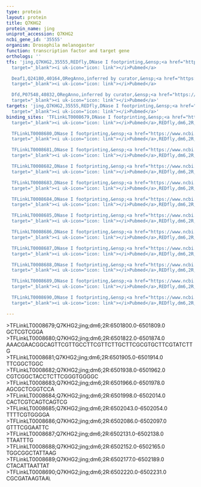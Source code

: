 ```yaml
---
type: protein
layout: protein
title: Q7KHG2
protein_name: jing
uniprot_accession: Q7KHG2
ncbi_gene_id: '35555'
organism: Drosophila melanogaster
function: transcription factor and target gene
orthologs: ''
tfs: 'jing,Q7KHG2,35555,REDfly,DNase I footprinting,&ensp;<a href="https://www.ncbi.nlm.nih.gov/pubmed/?term=11014815%5Buid%5D+OR+20965965%5Buid%5D"
  target="_blank"><i uk-icon="icon: link"></i>Pubmed</a>

  Deaf1,Q24180,40164,ORegAnno,inferred by curator,&ensp;<a href="https://www.ncbi.nlm.nih.gov/pubmed/?term=11014815%5Buid%5D+OR+26578589%5Buid%5D"
  target="_blank"><i uk-icon="icon: link"></i>Pubmed</a>

  Dfd,P07548,40832,ORegAnno,inferred by curator,&ensp;<a href="https://www.ncbi.nlm.nih.gov/pubmed/?term=11014815%5Buid%5D+OR+26578589%5Buid%5D"
  target="_blank"><i uk-icon="icon: link"></i>Pubmed</a>'
targets: 'jing,Q7KHG2,35555,REDfly,DNase I footprinting,&ensp;<a href="https://www.ncbi.nlm.nih.gov/pubmed/?term=11014815%5Buid%5D+OR+20965965%5Buid%5D"
  target="_blank"><i uk-icon="icon: link"></i>Pubmed</a>'
binding_sites: 'TFLinkLT0008679,DNase I footprinting,&ensp;<a href="https://www.ncbi.nlm.nih.gov/pubmed/?term=11014815%5Buid%5D"
  target="_blank"><i uk-icon="icon: link"></i>Pubmed</a>,REDfly,dm6,2R,6501800,6501809,-

  TFLinkLT0008680,DNase I footprinting,&ensp;<a href="https://www.ncbi.nlm.nih.gov/pubmed/?term=11014815%5Buid%5D"
  target="_blank"><i uk-icon="icon: link"></i>Pubmed</a>,REDfly,dm6,2R,6501822,6501874,-

  TFLinkLT0008681,DNase I footprinting,&ensp;<a href="https://www.ncbi.nlm.nih.gov/pubmed/?term=11014815%5Buid%5D"
  target="_blank"><i uk-icon="icon: link"></i>Pubmed</a>,REDfly,dm6,2R,6501905,6501914,-

  TFLinkLT0008682,DNase I footprinting,&ensp;<a href="https://www.ncbi.nlm.nih.gov/pubmed/?term=11014815%5Buid%5D"
  target="_blank"><i uk-icon="icon: link"></i>Pubmed</a>,REDfly,dm6,2R,6501938,6501962,-

  TFLinkLT0008683,DNase I footprinting,&ensp;<a href="https://www.ncbi.nlm.nih.gov/pubmed/?term=11014815%5Buid%5D"
  target="_blank"><i uk-icon="icon: link"></i>Pubmed</a>,REDfly,dm6,2R,6501966,6501978,-

  TFLinkLT0008684,DNase I footprinting,&ensp;<a href="https://www.ncbi.nlm.nih.gov/pubmed/?term=11014815%5Buid%5D"
  target="_blank"><i uk-icon="icon: link"></i>Pubmed</a>,REDfly,dm6,2R,6501998,6502014,-

  TFLinkLT0008685,DNase I footprinting,&ensp;<a href="https://www.ncbi.nlm.nih.gov/pubmed/?term=11014815%5Buid%5D"
  target="_blank"><i uk-icon="icon: link"></i>Pubmed</a>,REDfly,dm6,2R,6502043,6502054,-

  TFLinkLT0008686,DNase I footprinting,&ensp;<a href="https://www.ncbi.nlm.nih.gov/pubmed/?term=11014815%5Buid%5D"
  target="_blank"><i uk-icon="icon: link"></i>Pubmed</a>,REDfly,dm6,2R,6502086,6502097,-

  TFLinkLT0008687,DNase I footprinting,&ensp;<a href="https://www.ncbi.nlm.nih.gov/pubmed/?term=11014815%5Buid%5D"
  target="_blank"><i uk-icon="icon: link"></i>Pubmed</a>,REDfly,dm6,2R,6502131,6502138,-

  TFLinkLT0008688,DNase I footprinting,&ensp;<a href="https://www.ncbi.nlm.nih.gov/pubmed/?term=11014815%5Buid%5D"
  target="_blank"><i uk-icon="icon: link"></i>Pubmed</a>,REDfly,dm6,2R,6502152,6502165,-

  TFLinkLT0008689,DNase I footprinting,&ensp;<a href="https://www.ncbi.nlm.nih.gov/pubmed/?term=11014815%5Buid%5D"
  target="_blank"><i uk-icon="icon: link"></i>Pubmed</a>,REDfly,dm6,2R,6502177,6502189,-

  TFLinkLT0008690,DNase I footprinting,&ensp;<a href="https://www.ncbi.nlm.nih.gov/pubmed/?term=11014815%5Buid%5D"
  target="_blank"><i uk-icon="icon: link"></i>Pubmed</a>,REDfly,dm6,2R,6502220,6502231,-'

---
```

\>TFLinkLT0008679;Q7KHG2;jing;dm6;2R:6501800.0-6501809.0\GCTCGTCGGA\\>TFLinkLT0008680;Q7KHG2;jing;dm6;2R:6501822.0-6501874.0\AAACGAACGGCAGTTCGTTGCCTTCGTTCTTGCTTCGCGTGCTTCGTATCTTG\\>TFLinkLT0008681;Q7KHG2;jing;dm6;2R:6501905.0-6501914.0\TTCGGCTGGC\\>TFLinkLT0008682;Q7KHG2;jing;dm6;2R:6501938.0-6501962.0\CGTCGGCTACCTCTTCGGGTGGGGC\\>TFLinkLT0008683;Q7KHG2;jing;dm6;2R:6501966.0-6501978.0\AGCGCTCGGTCCA\\>TFLinkLT0008684;Q7KHG2;jing;dm6;2R:6501998.0-6502014.0\CACTCGTCAGTCAGTCG\\>TFLinkLT0008685;Q7KHG2;jing;dm6;2R:6502043.0-6502054.0\TTTTCGTGGGGA\\>TFLinkLT0008686;Q7KHG2;jing;dm6;2R:6502086.0-6502097.0\GTTTCGGAATTC\\>TFLinkLT0008687;Q7KHG2;jing;dm6;2R:6502131.0-6502138.0\TTAATTTG\\>TFLinkLT0008688;Q7KHG2;jing;dm6;2R:6502152.0-6502165.0\TGGCGGCTATTAAG\\>TFLinkLT0008689;Q7KHG2;jing;dm6;2R:6502177.0-6502189.0\CTACATTAATTAT\\>TFLinkLT0008690;Q7KHG2;jing;dm6;2R:6502220.0-6502231.0\CGCGATAAGTAA\